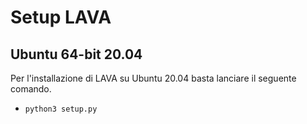 # Setup LAVA

## Ubuntu 64-bit 20.04
Per l'installazione di LAVA su Ubuntu 20.04 basta lanciare il seguente comando.

- `python3 setup.py`
